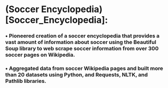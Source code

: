 # (Soccer Encyclopedia)[Soccer_Encyclopedia]:
### •	Pioneered creation of a soccer encyclopedia that provides a vast amount of information about soccer using the Beautiful Soup library to web scrape soccer information from over 300 soccer pages on Wikipedia.
### •	Aggregated data from soccer Wikipedia pages and built more than 20 datasets using Python, and Requests, NLTK, and Pathlib libraries.
